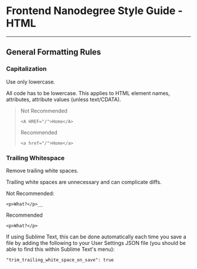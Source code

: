 # Frontend Nanodegree Style Guide - HTML
---
## General Formatting Rules

### Capitalization
Use only lowercase.

All code has to be lowercase. This applies to HTML element names, attributes, attribute values (unless text/CDATA).

> Not Recommended
>
>`<A HREF="/">Home</A>`
>
> Recommended
>
>`<a href="/">Home</a>`
>
### Trailing Whitespace
Remove trailing white spaces.

Trailing white spaces are unnecessary and can complicate diffs.

Not Recommended:

    <p>What?</p>__

Recommended

    <p>What?</p>

If using Sublime Text, this can be done automatically each time you save a file by adding the following to your User Settings JSON file (you should be able to find this within Sublime Text's menu):

    "trim_trailing_white_space_on_save": true

